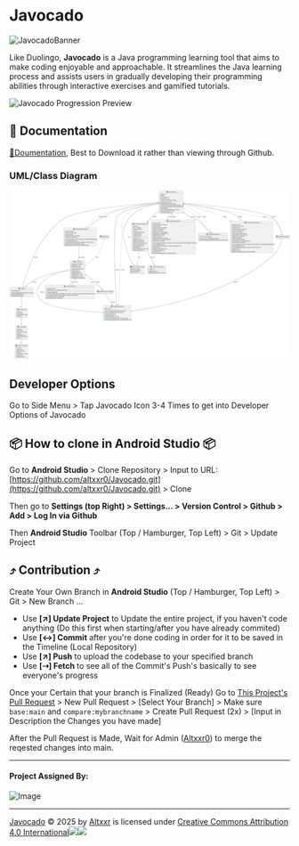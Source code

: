 # Javocado

![JavocadoBanner](https://github.com/user-attachments/assets/ded7d519-c897-4609-a5df-2050bc06e2fe)

Like Duolingo, **Javocado** is a Java programming learning tool that aims to make coding enjoyable and approachable. It streamlines the Java learning process and assists users in gradually developing their programming abilities through interactive exercises and gamified tutorials.

![Javocado Progression Preview](https://github.com/user-attachments/assets/cb2deb72-7eeb-4d49-a202-467bb7d931db)

## 📄 Documentation

[📃Doumentation](https://github.com/altxxr0/Javocado/blob/master/docs%2FJavocado%20Documentation.pdf), Best to Download it rather than viewing through Github.

### UML/Class Diagram

![Javocado Diagram](https://raw.githubusercontent.com/altxxr0/Javocado/master/docs/Javocado%20Diagram.svg)

## Developer Options

Go to Side Menu > Tap Javocado Icon 3-4 Times to get into Developer Options of Javocado

## 📦 How to clone in Android Studio 📦
Go to **Android Studio** > Clone Repository > Input to URL: [https://github.com/altxxr0/Javocado.git](https://github.com/altxxr0/Javocado.git) > Clone

Then go to **Settings (top Right) > Settings... > Version Control > Github > Add > Log In via Github**

Then **Android Studio** Toolbar (Top / Hamburger, Top Left) > Git > Update Project 

## ⤴ Contribution ⤴
Create Your Own Branch in **Android Studio** (Top / Hamburger, Top Left) > Git > New Branch ...

- Use **[↗] Update Project** to Update the entire project, if you haven't code anything (Do this first when starting/after you have already commited)
- Use **[↔] Commit** after you're done coding in order for it to be saved in the Timeline (Local Repository)
- Use **[↗] Push** to upload the codebase to your specified branch
- Use **[⇢] Fetch** to see all of the Commit's Push's basically to see everyone's progress

Once your Certain that your branch is Finalized (Ready) Go to [This Project's Pull Request](https://github.com/altxxr0/Javocado/pulls) > New Pull Request > [Select Your Branch] > Make sure ``base:main`` and ``compare:mybranchname`` > Create Pull Request (2x) > [Input in Description the Changes you have made]

After the Pull Request is Made, Wait for Admin ([Altxxr0](https://github.com/altxxr0)) to merge the reqested changes into main.


---------------------

#### Project Assigned By:
<img src="https://github.com/user-attachments/assets/c571ecfb-257c-453b-b18f-f9ae97ce3b41" alt="Image" width="150">


---------------------

<a href="https://github.com/altxxr0/Javocado">Javocado</a> © 2025 by <a href="https://github.com/altxxr0">Altxxr</a> is licensed under <a href="https://creativecommons.org/licenses/by/4.0/">Creative Commons Attribution 4.0 International</a><img src="https://mirrors.creativecommons.org/presskit/icons/cc.svg" width="20"><img src="https://mirrors.creativecommons.org/presskit/icons/by.svg" width="20">


